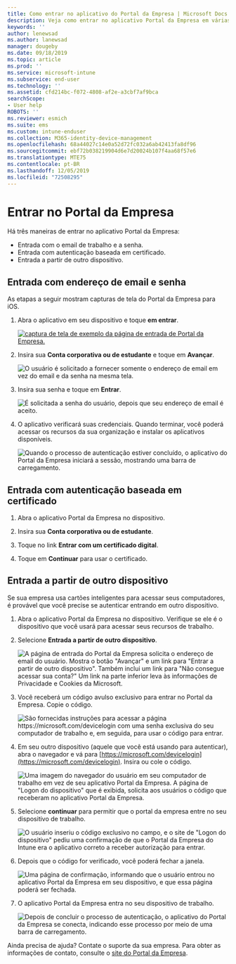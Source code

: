 ```yaml
---
title: Como entrar no aplicativo do Portal da Empresa | Microsoft Docs
description: Veja como entrar no aplicativo Portal da Empresa em várias plataformas.
keywords: ''
author: lenewsad
ms.author: lanewsad
manager: dougeby
ms.date: 09/18/2019
ms.topic: article
ms.prod: ''
ms.service: microsoft-intune
ms.subservice: end-user
ms.technology: ''
ms.assetid: cfd214bc-f072-4808-af2e-a3cbf7af9bca
searchScope:
- User help
ROBOTS: ''
ms.reviewer: esmich
ms.suite: ems
ms.custom: intune-enduser
ms.collection: M365-identity-device-management
ms.openlocfilehash: 68a44027c14e0a52d72fc032a6ab42413fa8df96
ms.sourcegitcommit: ebf72b038219904d6e7d20024b107f4aa68f57e6
ms.translationtype: MTE75
ms.contentlocale: pt-BR
ms.lasthandoff: 12/05/2019
ms.locfileid: "72508295"
---
```

# <a name="sign-in-to-company-portal"></a>Entrar no Portal da Empresa  

Há três maneiras de entrar no aplicativo Portal da Empresa:

* Entrada com o email de trabalho e a senha.  
* Entrada com autenticação baseada em certificado.  
* Entrada a partir de outro dispositivo.    


## <a name="sign-in-with-your-email-address-and-password"></a>Entrada com endereço de email e senha
As etapas a seguir mostram capturas de tela do Portal da Empresa para iOS.  

1. Abra o aplicativo em seu dispositivo e toque **em entrar**.  

   [![captura de tela de exemplo da página de entrada de Portal da Empresa.](/intune-user-help/media/intune-ios-cp-signin-1908.png)](/intune-user-help/media/intune-ios-cp-signin-lightbox-1908.png#lightbox)  


2. Insira sua **Conta corporativa ou de estudante** e toque em **Avançar**.

   ![O usuário é solicitado a fornecer somente o endereço de email em vez do email e da senha na mesma tela.](/intune-user-help/media/cp_ios_aad_signin_after_1804_002.png)

3. Insira sua senha e toque em **Entrar**.

   ![É solicitada a senha do usuário, depois que seu endereço de email é aceito.](/intune-user-help/media/cp_ios_aad_signin_after_1804_003.png)

4. O aplicativo verificará suas credenciais. Quando terminar, você poderá acessar os recursos da sua organização e instalar os aplicativos disponíveis.  

   ![Quando o processo de autenticação estiver concluído, o aplicativo do Portal da Empresa iniciará a sessão, mostrando uma barra de carregamento.](/intune-user-help/media/cp_ios_aad_signin_after_1804_004.png)

## <a name="sign-in-with-certificate-based-authentication"></a>Entrada com autenticação baseada em certificado

1. Abra o aplicativo Portal da Empresa no dispositivo.  

2. Insira sua **Conta corporativa ou de estudante**.  

3. Toque no link **Entrar com um certificado digital**.  

4. Toque em **Continuar** para usar o certificado.  

## <a name="sign-in-from-another-device"></a>Entrada a partir de outro dispositivo

Se sua empresa usa cartões inteligentes para acessar seus computadores, é provável que você precise se autenticar entrando em outro dispositivo.  

1. Abra o aplicativo Portal da Empresa no dispositivo. Verifique se ele é o dispositivo que você usará para acessar seus recursos de trabalho.       

1. Selecione **Entrada a partir de outro dispositivo**.  

   ![A página de entrada do Portal da Empresa solicita o endereço de email do usuário.  Mostra o botão "Avançar" e um link para "Entrar a partir de outro dispositivo". Também inclui um link para "Não consegue acessar sua conta?" Um link na parte inferior leva às informações de Privacidade e Cookies da Microsoft.](/intune-user-help/media/cp_ios_aad_signin_after_1804_005.png)

2. Você receberá um código avulso exclusivo para entrar no Portal da Empresa. Copie o código.

   ![São fornecidas instruções para acessar a página https://microsoft.com/devicelogin com uma senha exclusiva do seu computador de trabalho e, em seguida, para usar o código para entrar.](/intune-user-help/media/cp_ios_aad_signin_after_1804_006.png)

3. Em seu outro dispositivo (aquele que você está usando para autenticar), abra o navegador e vá para [https://microsoft.com/devicelogin](https://microsoft.com/devicelogin). Insira ou cole o código.  

   ![Uma imagem do navegador do usuário em seu computador de trabalho em vez de seu aplicativo Portal da Empresa. A página de "Logon do dispositivo" que é exibida, solicita aos usuários o código que receberam no aplicativo Portal da Empresa.](/intune/media/cp_ios_aad_signin_from_another_device_after_1704_004.png)

4. Selecione __continuar__ para permitir que o portal da empresa entre no seu dispositivo de trabalho.   

   ![O usuário inseriu o código exclusivo no campo, e o site de "Logon do dispositivo" pediu uma confirmação de que o Portal da Empresa do Intune era o aplicativo correto a receber autorização para entrar.](/intune/media/cp_ios_aad_signin_from_another_device_after_1704_005.png)

5. Depois que o código for verificado, você poderá fechar a janela.  

   ![Uma página de confirmação, informando que o usuário entrou no aplicativo Portal da Empresa em seu dispositivo, e que essa página poderá ser fechada.](/intune/media/cp_ios_aad_signin_from_another_device_after_1704_006.png)

6. O aplicativo Portal da Empresa entra no seu dispositivo de trabalho.  

   ![Depois de concluir o processo de autenticação, o aplicativo do Portal da Empresa se conecta, indicando esse processo por meio de uma barra de carregamento.](/intune-user-help/media/cp_ios_aad_signin_after_1804_007.png)

Ainda precisa de ajuda? Contate o suporte da sua empresa. Para obter as informações de contato, consulte o [site do Portal da Empresa](https://go.microsoft.com/fwlink/?linkid=2010980).  
